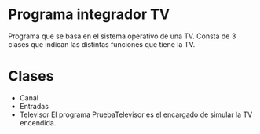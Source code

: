 # Programa integrador TV
Programa que se basa en el sistema operativo de una TV. Consta de 3 clases que indican las distintas funciones que tiene la TV.
# Clases
- Canal
- Entradas
- Televisor
El programa PruebaTelevisor es el encargado de simular la TV encendida.
